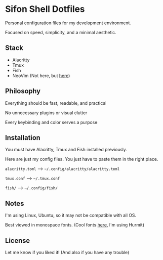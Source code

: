 # Sifon Shell Dotfiles

Personal configuration files for my development environment.

Focused on speed, simplicity, and a minimal aesthetic.

## Stack
* Alacritty
* Tmux
* Fish
* NeoVim (Not here, but [here](https://vim.fisadev.com/))

## Philosophy

Everything should be fast, readable, and practical

No unnecessary plugins or visual clutter

Every keybinding and color serves a purpose

## Installation

You must have Alacritty, Tmux and Fish installed previously.

Here are just my config files. You just have to paste them in the right place.

`alacritty.toml` --> `~/.config/alacritty/alacritty.toml`

`tmux.conf` --> `~/.tmux.conf`

`fish/` --> `~/.config/fish/`

## Notes

I'm using Linux, Ubuntu, so it may not be compatible with all OS.

Best viewed in monospace fonts. (Cool fonts [here](https://www.nerdfonts.com/font-downloads), I'm using Hurmit)

## License

Let me know if you liked it! (And also if you have any trouble)
